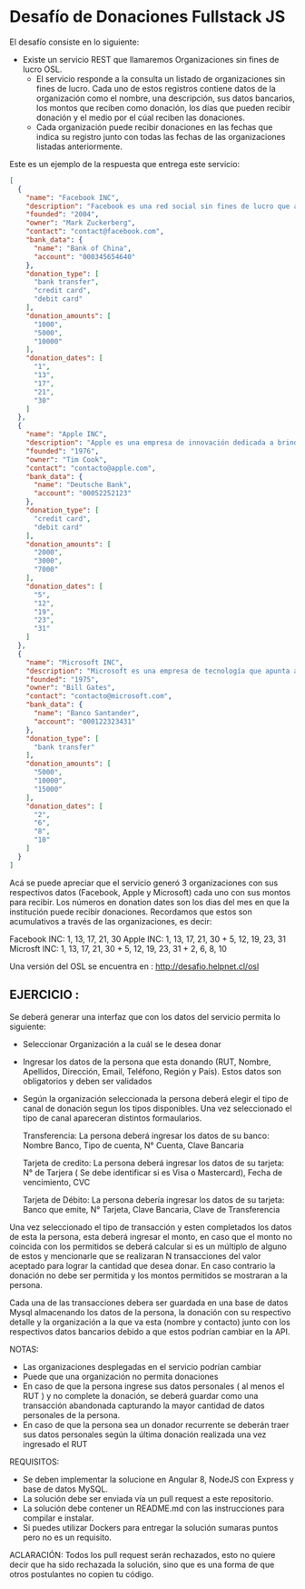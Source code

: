# Desafío de Donaciones Fullstack JS

El desafío consiste en lo siguiente:

-	Existe un servicio REST que llamaremos Organizaciones sin fines de lucro OSL.
	-	El servicio responde a la consulta un listado de organizaciones sin fines de lucro. Cada uno de estos registros contiene datos de la organización como el nombre, una descripción, sus datos bancarios, los montos que reciben como donación, los días que pueden recibir donación y el medio por el cúal reciben las donaciones.
	-	Cada organización puede recibir donaciones en las fechas que indica su registro junto con todas las fechas de las organizaciones listadas anteriormente.

Este es un ejemplo de la respuesta que entrega este servicio:
```json
[
  {
    "name": "Facebook INC",
    "description": "Facebook es una red social sin fines de lucro que ayuda a conectar personas alrededor del mundo",
    "founded": "2004",
    "owner": "Mark Zuckerberg",
    "contact": "contact@facebook.com",
    "bank_data": {
      "name": "Bank of China",
      "account": "000345654640"
    },
    "donation_type": [
      "bank transfer",
      "credit card",
      "debit card"
    ],
    "donation_amounts": [
      "1000",
      "5000",
      "10000"
    ],
    "donation_dates": [
      "1",
      "13",
      "17",
      "21",
      "30"
    ]
  },
  {
    "name": "Apple INC",
    "description": "Apple es una empresa de innovación dedicada a brindar objetos tecnológicos a empresas de pocos recursos",
    "founded": "1976",
    "owner": "Tim Cook",
    "contact": "contacto@apple.com",
    "bank_data": {
      "name": "Deutsche Bank",
      "account": "00052252123"
    },
    "donation_type": [
      "credit card",
      "debit card"
    ],
    "donation_amounts": [
      "2000",
      "3000",
      "7000"
    ],
    "donation_dates": [
      "5",
      "12",
      "19",
      "23",
      "31"
    ]
  },
  {
    "name": "Microsoft INC",
    "description": "Microsoft es una empresa de tecnología que apunta a desarrollar talentos de personas en situación de riesgo económico",
    "founded": "1975",
    "owner": "Bill Gates",
    "contact": "contacto@microsoft.com",
    "bank_data": {
      "name": "Banco Santander",
      "account": "000122323431"
    },
    "donation_type": [
      "bank transfer"
    ],
    "donation_amounts": [
      "5000",
      "10000",
      "15000"
    ],
    "donation_dates": [
      "2",
      "6",
      "8",
      "10"
    ]
  }
]
```

Acá se puede apreciar que el servicio generó 3 organizaciones con sus respectivos datos (Facebook, Apple y Microsoft) cada uno con sus montos para recibir. Los números en donation dates son los dias del mes en que la institución puede recibir donaciones. Recordamos que estos son acumulativos a través de las organizaciones, es decir:

Facebook INC: 1, 13, 17, 21, 30
Apple INC: 1, 13, 17, 21, 30 + 5, 12, 19, 23, 31
Microsft INC: 1, 13, 17, 21, 30 + 5, 12, 19, 23, 31 + 2, 6, 8, 10


Una versión del OSL se encuentra en :
http://desafio.helpnet.cl/osl

## EJERCICIO :

Se deberá generar una interfaz que con los datos del servicio permita lo siguiente:
- Seleccionar Organización a la cuál se le desea donar
- Ingresar los datos de la persona que esta donando (RUT, Nombre, Apellidos, Dirección, Email, Teléfono, Región y País). Estos datos son obligatorios y deben ser validados
- Según la organización seleccionada la persona deberá elegir el tipo de canal de donación segun los tipos disponibles. Una vez seleccionado el tipo de canal apareceran distintos formaularios. 

  Transferencia: La persona deberá ingresar los datos de su banco: Nombre Banco, Tipo de cuenta, N° Cuenta, Clave Bancaria
  
  Tarjeta de credito: La persona deberá ingresar los datos de su tarjeta: N° de Tarjera ( Se debe identificar si es Visa o Mastercard), Fecha de vencimiento, CVC
  
  Tarjeta de Débito: La persona debería ingresar los datos de su tarjeta: Banco que emite, N° Tarjeta, Clave Bancaria, Clave de Transferencia
  
Una vez seleccionado el tipo de transacción y esten completados los datos de esta la persona, esta deberá ingresar el monto, en caso que el monto no coincida con los permitidos se deberá calcular si es un múltiplo de alguno de estos y mencionarle que se realizaran N transacciones del valor aceptado para lograr la cantidad que desea donar. En caso contrario la donación no debe ser permitida y los montos permitidos se mostraran a la persona.

Cada una de las transacciones debera ser guardada en una base de datos Mysql almacenando los datos de la persona, la donación con su respectivo detalle y la organización a la que va esta (nombre y contacto) junto con los respectivos datos bancarios debido a que estos podrían cambiar en la API.


NOTAS:

- Las organizaciones desplegadas en el servicio podrían cambiar
- Puede que una organización no permita donaciones
- En caso de que la persona ingrese sus datos personales ( al menos el RUT ) y no complete la donación, se deberá guardar como una transacción abandonada capturando la mayor cantidad de datos personales de la persona.
- En caso de que la persona sea un donador recurrente se deberán traer sus datos personales según la última donación realizada una vez ingresado el RUT

REQUISITOS:

-	Se deben implementar la solucione en Angular 8, NodeJS con Express y base de datos MySQL.
-	La solución debe ser enviada vía un pull request a este repositorio.
-	La solución debe contener un README.md con las instrucciones para compilar e instalar.
-	Si  puedes utilizar Dockers para entregar la solución sumaras puntos pero no es un requisito.


ACLARACIÓN:
Todos los pull request serán rechazados, esto no quiere decir que ha sido rechazada la solución, sino que es una forma de que otros postulantes no copien tu código.
